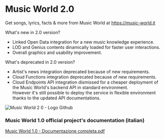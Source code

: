 # Music World 2.0
Get songs, lyrics, facts & more from Music World at https://music-world.it

What's new in 2.0 version?
- Linked Open Data integration for a new music knowledge experience.
- LOD and Genius contents dinamically loaded for faster user interactions.
- Overall graphics and usability improvement.

What's deprecated in 2.0 version?
- Artist's news integration deprecated because of new requirements.
- Cloud Functions integration deprecated because of new requirements.
- Cloud Endpoints API integration dismissed for a cheaper deployment of the Music World's backend API in standard environment.<br/>
  However it's still possible to deploy the service in flexible environment thanks to the updated API documentations.

![Music World 2 0 - Logo Github](https://user-images.githubusercontent.com/54843283/153720100-a15bc271-7a08-4bec-8f6c-189427de6ca2.png)

### Music World 1.0 official project's documentation (italian)
[Music World 1.0 - Documentazione completa.pdf](https://github.com/FabioRomagnolo/MusicWorld2.0/files/8054029/Music.World.1.0.-.Documentazione.completa.pdf)
